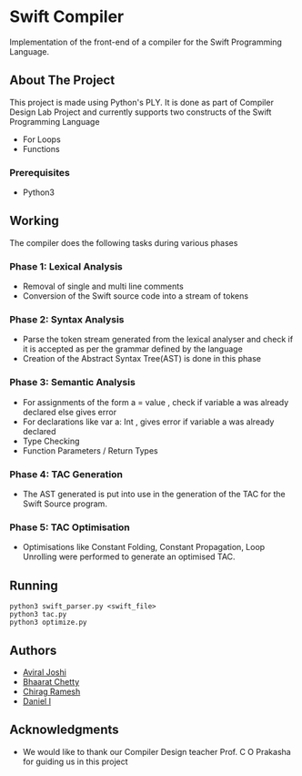 # Swift Compiler

Implementation of the front-end of a compiler for the Swift Programming Language. 

## About The Project

This project is made using Python's PLY. It is done as part of Compiler Design Lab Project and currently supports two constructs 
of the Swift Programming Language 
* For Loops
* Functions


### Prerequisites

* Python3

## Working
The compiler does the following tasks during various phases
### Phase 1: Lexical Analysis 
* Removal of single and multi line comments
* Conversion of the Swift source code into a stream of tokens
### Phase 2: Syntax Analysis 
* Parse the token stream generated from the lexical analyser and check if it is accepted as per the grammar defined by the language
* Creation of the Abstract Syntax Tree(AST) is done in this phase
### Phase 3: Semantic Analysis 
* For assignments of the form a = value , check if variable a was already declared else gives error
* For declarations like var a: Int , gives error if variable a was already declared
* Type Checking
* Function Parameters / Return Types
### Phase 4: TAC Generation 
* The AST generated is put into use in the generation of the TAC for the Swift Source program.
### Phase 5: TAC Optimisation
* Optimisations like Constant Folding, Constant Propagation, Loop Unrolling were performed to generate an optimised TAC.

## Running

    python3 swift_parser.py <swift_file>
    python3 tac.py
    python3 optimize.py

## Authors

* [Aviral Joshi](https://github.com/dataviral) 
* [Bhaarat Chetty](https://github.com/bhaaratchetty) 
* [Chirag Ramesh](https://github.com/chiggy97)
* [Daniel I](https://github.com/danny311296) 

## Acknowledgments

* We would like to thank our Compiler Design teacher Prof. C O Prakasha for guiding us in this project

